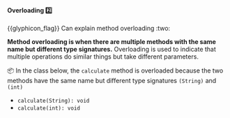 <div id="title">

#### Overloading :two:

<span id="prereqs"></span>

</div>
<span id="outcomes">{{glyphicon_flag}} Can explain method overloading :two:</span>

<div id="body">

**Method overloading is when there are multiple methods with the same name but different type signatures.** Overloading is used to indicate that multiple operations do similar things but take different parameters. 

<tip-box type="primary">

<include src="../../../common/definitions.md#def-type-signature" />

</tip-box>

<tip-box>

:package: In the class below, the `calculate` method is overloaded because the two methods have the same name but different type signatures `(String)` and `(int)`

* `calculate(String): void`
* `calculate(int): void`


</tip-box>


</div>

<div id="extras">
</div>